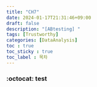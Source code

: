 ```yaml
---
title: "CH7"
date: 2024-01-17T21:31:46+09:00
draft: false
description: "[ABtesting] "
tags: [Trustworthy]
categories: [DataAnalysis]
toc : true
toc_sticky : true
toc_label : 목차
---
```


### :octocat:   test
